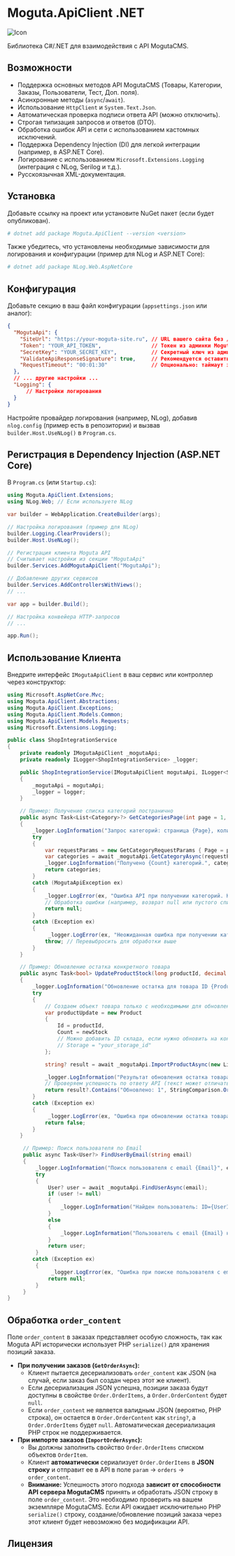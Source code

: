 ﻿# Moguta.ApiClient .NET

![Icon](https://github.com/weselow/Moguta.ApiClient/blob/master/Moguta.ApiClient/Resources/moguta-api-icon-128x128.png)

Библиотека C#/.NET для взаимодействия с API MogutaCMS.

## Возможности

*   Поддержка основных методов API MogutaCMS (Товары, Категории, Заказы, Пользователи, Тест, Доп. поля).
*   Асинхронные методы (`async`/`await`).
*   Использование `HttpClient` и `System.Text.Json`.
*   Автоматическая проверка подписи ответа API (можно отключить).
*   Строгая типизация запросов и ответов (DTO).
*   Обработка ошибок API и сети с использованием кастомных исключений.
*   Поддержка Dependency Injection (DI) для легкой интеграции (например, в ASP.NET Core).
*   Логирование с использованием `Microsoft.Extensions.Logging` (интеграция с NLog, Serilog и т.д.).
*   Русскоязычная XML-документация.

## Установка

Добавьте ссылку на проект или установите NuGet пакет (если будет опубликован).

```bash
# dotnet add package Moguta.ApiClient --version <version>
```

Также убедитесь, что установлены необходимые зависимости для логирования и конфигурации (пример для NLog и ASP.NET Core):

```bash
# dotnet add package NLog.Web.AspNetCore
```

## Конфигурация

Добавьте секцию в ваш файл конфигурации (`appsettings.json` или аналог):

```json
{
  "MogutaApi": {
    "SiteUrl": "https://your-moguta-site.ru", // URL вашего сайта без /api
    "Token": "YOUR_API_TOKEN",                // Токен из админки MogutaCMS
    "SecretKey": "YOUR_SECRET_KEY",           // Секретный ключ из админки MogutaCMS
    "ValidateApiResponseSignature": true,     // Рекомендуется оставить true
    "RequestTimeout": "00:01:30"              // Опционально: таймаут запроса (ЧЧ:ММ:СС)
  },
  // ... другие настройки ...
  "Logging": {
      // Настройки логирования
  }
}
```

Настройте провайдер логирования (например, NLog), добавив `nlog.config` (пример есть в репозитории) и вызвав `builder.Host.UseNLog()` в `Program.cs`.

## Регистрация в Dependency Injection (ASP.NET Core)

В `Program.cs` (или `Startup.cs`):

```csharp
using Moguta.ApiClient.Extensions;
using NLog.Web; // Если используете NLog

var builder = WebApplication.CreateBuilder(args);

// Настройка логирования (пример для NLog)
builder.Logging.ClearProviders();
builder.Host.UseNLog();

// Регистрация клиента Moguta API
// Считывает настройки из секции "MogutaApi"
builder.Services.AddMogutaApiClient("MogutaApi");

// Добавление других сервисов
builder.Services.AddControllersWithViews();
// ...

var app = builder.Build();

// Настройка конвейера HTTP-запросов
// ...

app.Run();
```

## Использование Клиента

Внедрите интерфейс `IMogutaApiClient` в ваш сервис или контроллер через конструктор:

```csharp
using Microsoft.AspNetCore.Mvc;
using Moguta.ApiClient.Abstractions;
using Moguta.ApiClient.Exceptions;
using Moguta.ApiClient.Models.Common;
using Moguta.ApiClient.Models.Requests;
using Microsoft.Extensions.Logging;

public class ShopIntegrationService
{
    private readonly IMogutaApiClient _mogutaApi;
    private readonly ILogger<ShopIntegrationService> _logger;

    public ShopIntegrationService(IMogutaApiClient mogutaApi, ILogger<ShopIntegrationService> logger)
    {
        _mogutaApi = mogutaApi;
        _logger = logger;
    }

    // Пример: Получение списка категорий постранично
    public async Task<List<Category>?> GetCategoriesPage(int page = 1, int count = 20)
    {
        _logger.LogInformation("Запрос категорий: страница {Page}, количество {Count}", page, count);
        try
        {
            var requestParams = new GetCategoryRequestParams { Page = page, Count = count };
            var categories = await _mogutaApi.GetCategoryAsync(requestParams);
            _logger.LogInformation("Получено {Count} категорий.", categories?.Count ?? 0);
            return categories;
        }
        catch (MogutaApiException ex)
        {
            _logger.LogError(ex, "Ошибка API при получении категорий. Код={Code}, Сообщение='{Msg}'", ex.ApiErrorCode, ex.ApiErrorMessage);
            // Обработка ошибки (например, возврат null или пустого списка)
            return null;
        }
        catch (Exception ex)
        {
             _logger.LogError(ex, "Неожиданная ошибка при получении категорий.");
            throw; // Перевыбросить для обработки выше
        }
    }

    // Пример: Обновление остатка конкретного товара
    public async Task<bool> UpdateProductStock(long productId, decimal newStock)
    {
        _logger.LogInformation("Обновление остатка для товара ID {ProductId} на {NewStock}", productId, newStock);
        try
        {
            // Создаем объект товара только с необходимыми для обновления полями (ID и остаток)
            var productUpdate = new Product
            {
                Id = productId,
                Count = newStock
                // Можно добавить ID склада, если нужно обновить на конкретном складе:
                // Storage = "your_storage_id"
            };

            string? result = await _mogutaApi.ImportProductAsync(new List<Product> { productUpdate });

            _logger.LogInformation("Результат обновления остатка товара ID {ProductId}: {Result}", productId, result);
            // Проверяем успешность по ответу API (текст может отличаться)
            return result?.Contains("Обновлено: 1", StringComparison.OrdinalIgnoreCase) ?? false;
        }
        catch (Exception ex)
        {
             _logger.LogError(ex, "Ошибка при обновлении остатка товара ID {ProductId}", productId);
            return false;
        }
    }

     // Пример: Поиск пользователя по Email
     public async Task<User?> FindUserByEmail(string email)
     {
         _logger.LogInformation("Поиск пользователя с email {Email}", email);
         try
         {
             User? user = await _mogutaApi.FindUserAsync(email);
             if (user != null)
             {
                 _logger.LogInformation("Найден пользователь: ID={UserId}, Имя={UserName}", user.Id, user.Name);
             }
             else
             {
                 _logger.LogInformation("Пользователь с email {Email} не найден.", email);
             }
             return user;
         }
        catch (Exception ex)
         {
              _logger.LogError(ex, "Ошибка при поиске пользователя с email {Email}", email);
             return null;
         }
     }
}
```

## Обработка `order_content`

Поле `order_content` в заказах представляет особую сложность, так как Moguta API исторически использует PHP `serialize()` для хранения позиций заказа.

*   **При получении заказов (`GetOrderAsync`):**
    *   Клиент пытается десериализовать `order_content` как JSON (на случай, если заказ был создан через этот же клиент).
    *   Если десериализация JSON успешна, позиции заказа будут доступны в свойстве `Order.OrderItems`, а `Order.OrderContent` будет `null`.
    *   Если `order_content` не является валидным JSON (вероятно, PHP строка), он остается в `Order.OrderContent` как `string?`, а `Order.OrderItems` будет `null`. Автоматическая десериализация PHP строк не поддерживается.
*   **При импорте заказов (`ImportOrderAsync`):**
    *   Вы должны заполнить свойство `Order.OrderItems` списком объектов `OrderItem`.
    *   Клиент **автоматически** сериализует `Order.OrderItems` в **JSON строку** и отправит ее в API в поле `param` -> `orders` -> `order_content`.
    *   **Внимание:** Успешность этого подхода **зависит от способности API сервера MogutaCMS** принять и обработать JSON строку в поле `order_content`. Это необходимо проверить на вашем экземпляре MogutaCMS. Если API ожидает исключительно PHP `serialize()` строку, создание/обновление позиций заказа через этот клиент будет невозможно без модификации API.

## Лицензия
